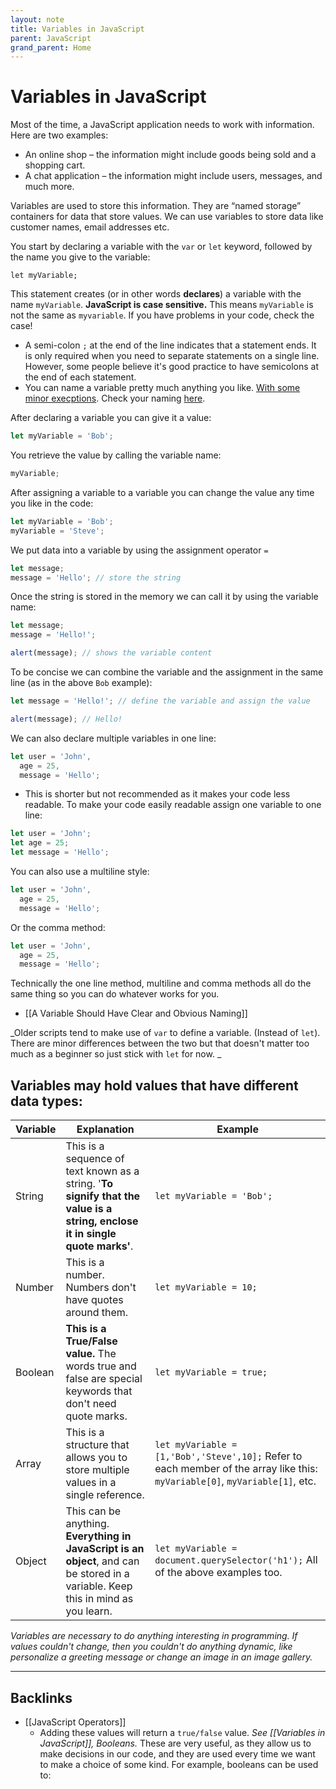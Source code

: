 ```yaml
---
layout: note
title: Variables in JavaScript
parent: JavaScript
grand_parent: Home
---
```


# Variables in JavaScript

Most of the time, a JavaScript application needs to work with information. Here are two examples:

- An online shop – the information might include goods being sold and a shopping cart.
- A chat application – the information might include users, messages, and much more.

Variables are used to store this information. They are “named storage” containers for data that store values. We can use variables to store data like customer names, email addresses etc.

You start by declaring a variable with the `var` or `let` keyword, followed by the name you give to the variable:

`let myVariable;`

This statement creates (or in other words **declares**) a variable with the name `myVariable`. **JavaScript is case sensitive.** This means `myVariable` is not the same as `myvariable`. If you have problems in your code, check the case!

- A semi-colon `;` at the end of the line indicates that a statement ends. It is only required when you need to separate statements on a single line. However, some people believe it's good practice to have semicolons at the end of each statement.
- You can name a variable pretty much anything you like. [With some minor execptions](https://mathiasbynens.be/notes/javascript-identifiers-es6). Check your naming [here](https://mothereff.in/js-variables).

After declaring a variable you can give it a value:

```js
let myVariable = 'Bob';
```

You retrieve the value by calling the variable name:

```js
myVariable;
```

After assigning a variable to a variable you can change the value any time you like in the code:

```js
let myVariable = 'Bob';
myVariable = 'Steve';
```

We put data into a variable by using the assignment operator `=`

```js
let message;
message = 'Hello'; // store the string
```

Once the string is stored in the memory we can call it by using the variable name:

```js
let message;
message = 'Hello!';

alert(message); // shows the variable content
```

To be concise we can combine the variable and the assignment in the same line (as in the above `Bob` example):

```js
let message = 'Hello!'; // define the variable and assign the value

alert(message); // Hello!
```

We can also declare multiple variables in one line:

```js
let user = 'John',
  age = 25,
  message = 'Hello';
```

- This is shorter but not recommended as it makes your code less readable. To make your code easily readable assign one variable to one line:

```js
let user = 'John';
let age = 25;
let message = 'Hello';
```

You can also use a multiline style:

```js
let user = 'John',
  age = 25,
  message = 'Hello';
```

Or the comma method:

```js
let user = 'John',
  age = 25,
  message = 'Hello';
```

Technically the one line method, multiline and comma methods all do the same thing so you can do whatever works for you.

- [[A Variable Should Have Clear and Obvious Naming]]

_Older scripts tend to make use of `var` to define a variable. (Instead of `let`). There are minor differences between the two but that doesn't matter too much as a beginner so just stick with `let` for now. _

## Variables may hold values that have different data types:

| Variable | Explanation                                                                                                                       | Example                                                                                                                      |
| -------- | --------------------------------------------------------------------------------------------------------------------------------- | ---------------------------------------------------------------------------------------------------------------------------- |
| String   | This is a sequence of text known as a string. '**To signify that the value is a string, enclose it in single quote marks'**.      | `let myVariable = 'Bob';`                                                                                                    |
| Number   | This is a number. Numbers don't have quotes around them.                                                                          | `let myVariable = 10;`                                                                                                       |
| Boolean  | **This is a True/False value.** The words true and false are special keywords that don't need quote marks.                        | `let myVariable = true;`                                                                                                     |
| Array    | This is a structure that allows you to store multiple values in a single reference.                                               | `let myVariable = [1,'Bob','Steve',10];` Refer to each member of the array like this: `myVariable[0]`, `myVariable[1]`, etc. |
| Object   | This can be anything. **Everything in JavaScript is an object**, and can be stored in a variable. Keep this in mind as you learn. | `let myVariable = document.querySelector('h1');` All of the above examples too.                                              |

_Variables are necessary to do anything interesting in programming. If values couldn't change, then you couldn't do anything dynamic, like personalize a greeting message or change an image in an image gallery._

---
## Backlinks
* [[JavaScript Operators]]
	* Adding these values will return a `true/false` value. *See [[Variables in JavaScript]], Booleans.* These are very useful, as they allow us to make decisions in our code, and they are used every time we want to make a choice of some kind. For example, booleans can be used to:

